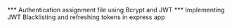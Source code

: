 *** Authentication  assignment file using Bcrypt and JWT 
*** Implementing JWT Blacklisting and refreshing tokens in express app
